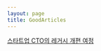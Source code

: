 ```yaml
---
layout: page
title: GoodArticles
---
```


[스타트업 CTO의 레거시 개편 여정](https://dev.wisedog.net/2020/04/18/%EC%99%B8%EC%A3%BC-%EB%A0%88%EA%B1%B0%EC%8B%9C%EB%A1%9C%EB%B6%80%ED%84%B0%EC%9D%98-%EC%97%AC%EC%A0%95-1%ED%8E%B8/)